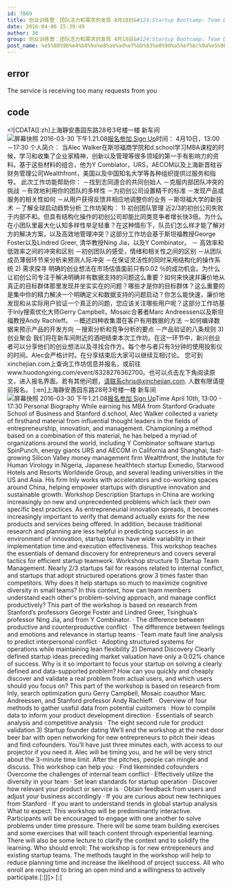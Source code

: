 ```yaml
---
id: 7869
title: 创业训练营：团队活力和需求的发现 4月10日&#124;Startup Bootcamp: Team Dynamics and Demand Discovery April
date: 2016-04-06 15:39:49
author: 36
group: 创业训练营：团队活力和需求的发现 4月10日&#124;Startup Bootcamp: Team Dynamics and Demand Discovery April
post_name: %e5%88%9b%e4%b8%9a%e8%ae%ad%e7%bb%83%e8%90%a5%ef%bc%9a%e5%9b%a2%e9%98%9f%e6%b4%bb%e5%8a%9b%e5%92%8c%e9%9c%80%e6%b1%82%e7%9a%84%e5%8f%91%e7%8e%b0-4%e6%9c%8810%e6%97%a5startup-bootcamp-team-dynamics-a
---
```


## error
The service is receiving too many requests from you

## code
 <!\[CDATA\[\[:zh\]上海静安愚园东路28号3号楼一楼 新车间 ![屏幕快照 2016-03-30 下午1.21.08](http://139.162.84.35/wp-content/uploads/2016/03/屏幕快照-2016-03-30-下午1.21.08.png)[报名参加 Sign Up](http://www.huodongxing.com/event/8328276362700 "立即报名")时间： 4月10日，13:00 －17:30 个人简介： 当Alec Walker在斯坦福商学院和d.school学习MBA课程的时候，学习和收集了企业家精神，创新以及管理等很多领域的第一手有影响力的资料。基于这些材料的组合，他为Y Combiator，URS，AECOM以及上海新晋硅谷财务管理公司Wealthfront，美国以及中国知名大学等各种组织提供过服务和指导。 此次工作坊能帮助你： －找到志同道合的共同创始人 －克服内部团队冲突的挑战 －有效地利用你的团队的多样性 －为初创公司设置精干的标准 －发现产品或服务的相关性如何 －从用户获得反馈并相应地调整你的业务 －斯坦福大学的新技术 －了解全球启动趋势分析 工作坊架构： 1) 初创团队管理 近2/3的初创公司失败于内部不和。但具有结构化操作的初创公司却能比同类竞争者增长快3倍。为什么在小团队里最大化认知多样性举足轻重？在这种情形下，队员们怎么样才能了解对方的解决方案，以及高效地管理冲突？这部分工作坊会基于斯坦福教授George Foster以及Lindred Greer, 清华教授Ning Jia，以及Y Combinator。 － 高效率和低效率之间的冲突和区别 －初创团队的感受，情绪和相关性之间的区别 －从团队成员薄弱环节来分析来预测人际冲突 －在保证灵活性的同时采用结构化的操作系统 2) 需求探寻 明确的创业想法在市场估值面前只有0.02 ％的成功机会。为什么让初创公司专注于解决明确并有数据支持的问题这么重要？如何来快速并廉价地从真正的目标群体那里发现并坐实实在的问题？哪些才是你的目标群体？这么重要的是集中你的精力解决一个明确定义和数据支持的问题启动？你怎么能快速，廉价地发现和从实际用户验证一个真正的问题，您应该关注哪些用户呢？这部分工作坊基于Inly搜索优化大师Gerry Campbell，Mosaic合著者Marc Andreessen以及斯坦福教授Andy Rachleff。 －概述四种收集潜在客户有用数据的方法 －如何编译数据来预示产品的开发方向 －搜索分析和竞争分析的要点 －产品验证的八条规则 3) 创业聚会 我们将在新车间附近的酒吧结束本次工作坊。在这一环节中，新兴创业者可以分享他们的创业想法以及寻找合作方。每个参与者只有3分钟的使用投影仪的时间。Alec会严格计时。在分享结束后大家可以继续互相讨论。 您可到xinchejian.com上查询工作坊信息并报名，或前往www.huodongxing.com/event/8328276362700。也可以点击左下角阅读原文，进入报名界面。若有其他问题，请联系chris@xinchejian.com. 人数有限请提前报名。 \[:en\]上海静安愚园东路28号3号楼一楼 新车间 ![屏幕快照 2016-03-30 下午1.21.08](http://139.162.84.35/wp-content/uploads/2016/03/屏幕快照-2016-03-30-下午1.21.08.png)[报名参加 Sign Up](http://www.huodongxing.com/event/8328276362700 "立即报名")Time April 10th, 13:00 - 17:30 Personal Biography While earning his MBA from Stanford Graduate School of Business and Stanford d.school, Alec Walker collected a variety of firsthand material from influential thought leaders in the fields of entrepreneurship, innovation, and management. Championing a method based on a combination of this material, he has helped a myriad of organizations around the world, including Y Combinator software startup SpinPunch, energy giants URS and AECOM in California and Shanghai, fast­-growing Silicon Valley money management firm Wealthfront, the Institute for Human Virology in Nigeria, Japanese health­tech startup Exmedio, Starwood Hotels and Resorts Worldwide Group, and several leading universities in the US and Asia. His firm Inly works with accelerators and co-working spaces around China, helping empower startups with disruptive innovation and sustainable growth. Workshop Description Startups in China are working increasingly on new and unprecedented problems which lack their own specific best practices. As entrepreneurial innovation spreads, it becomes increasingly important to verify that demand actually exists for the new products and services being offered. In addition, because traditional research and planning are less helpful in predicting success in an environment of innovation, startup teams have wide variability in their implementation time and execution effectiveness. This workshop teaches the essentials of demand discovery for entrepreneurs and covers several tactics for efficient startup teamwork. Workshop structure 1) Startup Team Management. Nearly 2/3 startups fail for reasons related to internal conflict, and startups that adopt structured operations grow 3 times faster than competitors. Why does it help startups so much to maximize cognitive diversity in small teams? In this context, how can team members understand each other's problem-solving approach, and manage conflict productively? This part of the workshop is based on research from Stanford’s professors George Foster and Lindred Greer, Tsinghua’s professor Ning Jia, and from Y Combinator. · The difference between productive and counterproductive conflict · The difference between feelings and emotions and relevance in startup teams · Team mate fault line analysis to predict interpersonal conflict · Adopting structured systems for operations while maintaining lean flexibility 2) Demand Discovery Clearly defined startup ideas preceding market valuation have only a 0.02% chance of success. Why is it so important to focus your startup on solving a clearly defined and data-supported problem? How can you quickly and cheaply discover and validate a real problem from actual users, and which users should you focus on? This part of the workshop is based on research from Inly, search optimization guru Gerry Campbell, Mosaic coauthor Marc Andreessen, and Stanford professor Andy Rachleff. · Overview of four methods to gather useful data from potential customers · How to compile data to inform your product development direction · Essentials of search analysis and competitive analysis · The eight second rule for product validation 3) Startup founder dating We’ll end the workshop at the next door beer bar with open networking for new entrepreneurs to pitch their ideas and find cofounders. You’ll have just three minutes each, with access to our projector if you need it. Alec will be timing you, and he will be very strict about the 3-minute time limit. After the pitches, people can mingle and discuss. This workshop can help you: · Find likeminded cofounders · Overcome the challenges of internal team conflict · Effectively utilize the diversity in your team · Set lean standards for startup operation · Discover how relevant your product or service is · Obtain feedback from users and adjust your business accordingly · If you are curious about new techniques from Stanford · If you want to understand trends in global startup analysis What to expect: This workshop will be predominantly interactive. Participants will be encouraged to engage with one another to solve problems under time pressure. There will be some team building exercises and some exercises that will teach content through experiential learning. There will also be some lecture to clarify the context and to solidify the learning. Who should enroll: The workshop is for new entrepreneurs and existing startup teams. The methods taught in the workshop will help to reduce planning time and increase the likelihood of project success. All who enroll are required to bring an open mind and a willingness to actively participate.\[:\]\]\]> \[:\]
